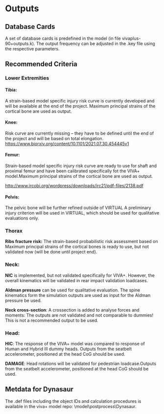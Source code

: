 # Outputs

## Database Cards

A set of database cards is predefined in the model (in file vivaplus-90+outputs.k). The output frequency can be adjusted in the .key file using the respective parameters. 


## Recommended Criteria

### Lower Extremities
#### Tibia:
A strain-based model specific injury risk curve is currently developed and will be available at the end of the project. Maximum principal strains of the cortical bone are used as output. 

#### Knee:
Risk curve are currently missing – they have to be defined until the end of the project and will be based on total elongation. 
https://www.biorxiv.org/content/10.1101/2021.07.30.454445v1 

#### Femur:
Strain-based model specific injury risk curve are ready to use for shaft and proximal femur and have been calibrated specifically fot the VIVA+ model.Maximum principal strains of the cortical bone are used as output. 

http://www.ircobi.org/wordpress/downloads/irc21/pdf-files/2138.pdf

#### Pelvis:
The pelvic bone will be further refined outside of VIRTUAL
A preliminary injury criterion will be used in VIRTUAL, which should be used for qualitative evaluations only. 

### Thorax
**Ribs fracture risk:**
The strain-based probabilistic risk assessment based on Maximum principal strains of the cortical bones is ready to use, but not validated now (will be done until project end).

### Neck:

**NIC** is implemented, but not validated specifically for VIVA+. However, the overall kinematics will be validated in rear impact validation loadcases.

**Aldman pressure** can be used for qualitative evaluation. The spine kinematics form the simulation outputs are used as input for the Aldman pressure be used. 

**Neck cross-section**: A crossection is added to analyse forces and moments: The outputs are not validated and not comparable to dummies! This is not a recommended output to be used. 

### Head:
**HIC**:
The response of the VIVA+ model was compared to response of Human and Hybrid III dummy heads. Outputs from the seatbelt accelerometer, positioned at the head CoG should be used. 

**DAMAGE**:
Head rotations will be validated for pedestrian loadcase.Outputs from the seatbelt accelerometer, positioned at the head CoG should be used. 


## Metdata for Dynasaur
The .def files including the object IDs and calculation procedures is available in the viva+ model repo: \model\postprocess\Dynasaur.


<!-- 
FIXME

- Tips: Ten simple rules for writing and sharing computational analyses
in [Jupyter Notebooks](https://journals.plos.org/ploscompbiol/article?id=10.1371/journal.pcbi.1007007)
-
- Parametrize Jupyter notebooks: [Papermill](https://github.com/nteract/papermill)


## Jupyter notebooks and git

- [nbdime](https://github.com/jupyter/nbdime) for diffing and merging Jupyter notebooks

-->